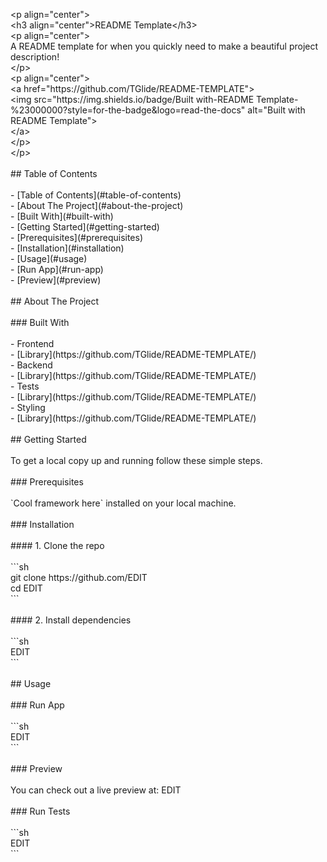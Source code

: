 <p>&lt;p align="center"&gt;<br /> &lt;h3 align="center"&gt;README Template&lt;/h3&gt;<br /> &lt;p align="center"&gt;<br /> A README template for when you quickly need to make a beautiful project description!<br /> &lt;/p&gt;<br /> &lt;p align="center"&gt;<br /> &lt;a href="https://github.com/TGlide/README-TEMPLATE"&gt;<br /> &lt;img src="https://img.shields.io/badge/Built with-README Template-%23000000?style=for-the-badge&amp;logo=read-the-docs" alt="Built with README Template"&gt;<br /> &lt;/a&gt;<br /> &lt;/p&gt;<br />&lt;/p&gt;<br /><br />## Table of Contents<br /><br />- [Table of Contents](#table-of-contents)<br />- [About The Project](#about-the-project)<br /> - [Built With](#built-with)<br />- [Getting Started](#getting-started)<br /> - [Prerequisites](#prerequisites)<br /> - [Installation](#installation)<br />- [Usage](#usage)<br /> - [Run App](#run-app)<br /> - [Preview](#preview)<br /><br />## About The Project<br /><br />### Built With<br /><br />- Frontend<br /> - [Library](https://github.com/TGlide/README-TEMPLATE/) <br />- Backend<br /> - [Library](https://github.com/TGlide/README-TEMPLATE/)<br />- Tests<br /> - [Library](https://github.com/TGlide/README-TEMPLATE/)<br />- Styling<br /> - [Library](https://github.com/TGlide/README-TEMPLATE/)<br /><br />## Getting Started<br /><br />To get a local copy up and running follow these simple steps.<br /><br />### Prerequisites<br /><br />`Cool framework here` installed on your local machine.<br /><br />### Installation<br /><br />#### 1. Clone the repo<br /><br />```sh<br />git clone https://github.com/EDIT<br />cd EDIT<br />```<br /><br />#### 2. Install dependencies<br /><br />```sh<br />EDIT<br />```<br /><br />## Usage<br /><br />### Run App<br /><br />```sh<br />EDIT<br />```<br /><br />### Preview<br /><br />You can check out a live preview at: EDIT<br /><br />### Run Tests<br /><br />```sh<br />EDIT<br />```<br /><br /><br /></p>
